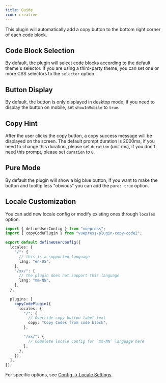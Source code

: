 ```yaml
---
title: Guide
icon: creative
---
```


This plugin will automatically add a copy button to the bottom right corner of each code block.

## Code Block Selection

By default, the plugin will select code blocks according to the default theme's selector. If you are using a third-party theme, you can set one or more CSS selectors to the `selector` option.

## Button Display

By default, the button is only displayed in desktop mode, if you need to display the button on mobile, set `showInMobile` to `true`.

## Copy Hint

After the user clicks the copy button, a copy success message will be displayed on the screen. The default prompt duration is 2000ms, if you need to change this duration, please set `duration` (unit ms), if you don't need this prompt, please set `duration` to `0`.

## Pure Mode

By default the plugin will show a big blue button, if you want to make the button and tooltip less "obvious" you can add the `pure: true` option.

## Locale Customization

You can add new locale config or modify existing ones through `locales` option.

```ts
import { defineUserConfig } from "vuepress";
import { copyCodePlugin } from "vuepress-plugin-copy-code2";

export default defineUserConfig({
  locales: {
    "/": {
      // this is a supported language
      lang: "en-US",
    },
    "/xx/": {
      // the plugin does not support this language
      lang: "mm-NN",
    },
  },

  plugins: [
    copyCodePlugin({
      locales: {
        "/": {
          // Override copy button label text
          copy: "Copy Codes from code block",
        },

        "/xx/": {
          // Complete locale config for `mm-NN` language here
        },
      },
    }),
  ],
});
```

For specific options, see [Config → Locale Settings](./config.md#locales).
